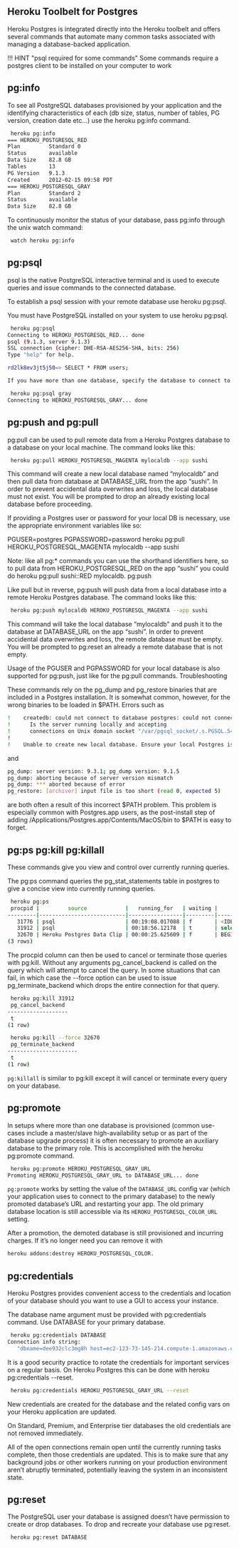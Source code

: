 ## Heroku Toolbelt for Postgres

Heroku Postgres is integrated directly into the Heroku toolbelt and offers several commands that automate many common tasks associated with managing a database-backed application.

!!! HINT "psql required for some commands"
    Some commands require a postgres client to be installed on your computer to work


## pg:info

To see all PostgreSQL databases provisioned by your application and the identifying characteristics of each (db size, status, number of tables, PG version, creation date etc…) use the heroku pg:info command.

```bash
 heroku pg:info
=== HEROKU_POSTGRESQL_RED
Plan         Standard 0
Status       available
Data Size    82.8 GB
Tables       13
PG Version   9.1.3
Created      2012-02-15 09:58 PDT
=== HEROKU_POSTGRESQL_GRAY
Plan         Standard 2
Status       available
Data Size    82.8 GB
```

To continuously monitor the status of your database, pass pg:info through the unix watch command:

```bash
 watch heroku pg:info
```


## pg:psql

psql is the native PostgreSQL interactive terminal and is used to execute queries and issue commands to the connected database.

To establish a psql session with your remote database use heroku pg:psql.

You must have PostgreSQL installed on your system to use heroku pg:psql.

```bash
 heroku pg:psql
Connecting to HEROKU_POSTGRESQL_RED... done
psql (9.1.3, server 9.1.3)
SSL connection (cipher: DHE-RSA-AES256-SHA, bits: 256)
Type "help" for help.

rd2lk8ev3jt5j50=> SELECT * FROM users;

If you have more than one database, specify the database to connect to (just the color works as a shorthand) as the first argument to the command (the database located at DATABASE_URL is used by default).

 heroku pg:psql gray
Connecting to HEROKU_POSTGRESQL_GRAY... done
```

## pg:push and pg:pull

pg:pull can be used to pull remote data from a Heroku Postgres database to a database on your local machine. The command looks like this:

```bash
 heroku pg:pull HEROKU_POSTGRESQL_MAGENTA mylocaldb --app sushi
```

This command will create a new local database named “mylocaldb” and then pull data from database at DATABASE_URL from the app “sushi”. In order to prevent accidental data overwrites and loss, the local database must not exist. You will be prompted to drop an already existing local database before proceeding.

If providing a Postgres user or password for your local DB is necessary, use the appropriate environment variables like so:

 PGUSER=postgres PGPASSWORD=password heroku pg:pull HEROKU_POSTGRESQL_MAGENTA mylocaldb --app sushi

Note: like all pg:* commands you can use the shorthand identifiers here, so to pull data from HEROKU_POSTGRESQL_RED on the app “sushi” you could do heroku pg:pull sushi::RED mylocaldb.
pg:push

Like pull but in reverse, pg:push will push data from a local database into a remote Heroku Postgres database. The command looks like this:

```bash
 heroku pg:push mylocaldb HEROKU_POSTGRESQL_MAGENTA --app sushi
```

This command will take the local database “mylocaldb” and push it to the database at DATABASE_URL on the app “sushi”. In order to prevent accidental data overwrites and loss, the remote database must be empty. You will be prompted to pg:reset an already a remote database that is not empty.

Usage of the PGUSER and PGPASSWORD for your local database is also supported for pg:push, just like for the pg:pull commands.
Troubleshooting

These commands rely on the pg_dump and pg_restore binaries that are included in a Postgres installation. It is somewhat common, however, for the wrong binaries to be loaded in $PATH. Errors such as

```bash
!    createdb: could not connect to database postgres: could not connect to server: No such file or directory
!      Is the server running locally and accepting
!      connections on Unix domain socket "/var/pgsql_socket/.s.PGSQL.5432"?
!
!    Unable to create new local database. Ensure your local Postgres is working and try again.
```
and

```bash
pg_dump: server version: 9.3.1; pg_dump version: 9.1.5
pg_dump: aborting because of server version mismatch
pg_dump: *** aborted because of error
pg_restore: [archiver] input file is too short (read 0, expected 5)
```

are both often a result of this incorrect $PATH problem. This problem is especially common with Postgres.app users, as the post-install step of adding /Applications/Postgres.app/Contents/MacOS/bin to $PATH is easy to forget.

## pg:ps pg:kill pg:killall

These commands give you view and control over currently running queries.

The pg:ps command queries the pg_stat_statements table in postgres to give a concise view into currently running queries.

```bash
 heroku pg:ps
 procpid |         source            |   running_for   | waiting |         query
---------|---------------------------|-----------------|---------|-----------------------
   31776 | psql                      | 00:19:08.017088 | f       | <IDLE> in transaction
   31912 | psql                      | 00:18:56.12178  | t       | select * from hello;
   32670 | Heroku Postgres Data Clip | 00:00:25.625609 | f       | BEGIN READ ONLY; select 'hi'
(3 rows)
```

The procpid column can then be used to cancel or terminate those queries with pg:kill. Without any arguments pg_cancel_backend is called on the query which will attempt to cancel the query. In some situations that can fail, in which case the --force option can be used to issue pg_terminate_backend which drops the entire connection for that query.

```bash
 heroku pg:kill 31912
 pg_cancel_backend
-------------------
 t
(1 row)

 heroku pg:kill --force 32670
 pg_terminate_backend
----------------------
 t
(1 row)
```

`pg:killall` is similar to pg:kill except it will cancel or terminate every query on your database.


## pg:promote

In setups where more than one database is provisioned (common use-cases include a master/slave high-availability setup or as part of the database upgrade process) it is often necessary to promote an auxiliary database to the primary role. This is accomplished with the heroku pg:promote command.

```bash
 heroku pg:promote HEROKU_POSTGRESQL_GRAY_URL
Promoting HEROKU_POSTGRESQL_GRAY_URL to DATABASE_URL... done
```

`pg:promote` works by setting the value of the `DATABASE_URL` config var (which your application uses to connect to the primary database) to the newly promoted database’s URL and restarting your app. The old primary database location is still accessible via its `HEROKU_POSTGRESQL_COLOR_URL` setting.

After a promotion, the demoted database is still provisioned and incurring charges. If it’s no longer need you can remove it with

```bash
heroku addons:destroy HEROKU_POSTGRESQL_COLOR.
```


## pg:credentials

Heroku Postgres provides convenient access to the credentials and location of your database should you want to use a GUI to access your instance.

The database name argument must be provided with pg:credentials command. Use DATABASE for your primary database.

```bash
 heroku pg:credentials DATABASE
Connection info string:
   "dbname=dee932clc3mg8h host=ec2-123-73-145-214.compute-1.amazonaws.com port=6212 user=user3121 password=98kd8a9 sslmode=require"
```

It is a good security practice to rotate the credentials for important services on a regular basis. On Heroku Postgres this can be done with heroku pg:credentials --reset.

```bash
 heroku pg:credentials HEROKU_POSTGRESQL_GRAY_URL --reset
```

New credentials are created for the database and the related config vars on your Heroku application are updated.

On Standard, Premium, and Enterprise tier databases the old credentials are not removed immediately.

All of the open connections remain open until the currently running tasks complete, then those credentials are updated. This is to make sure that any background jobs or other workers running on your production environment aren’t abruptly terminated, potentially leaving the system in an inconsistent state.


## pg:reset

The PostgreSQL user your database is assigned doesn’t have permission to create or drop databases. To drop and recreate your database use pg:reset.

```bash
 heroku pg:reset DATABASE
```
